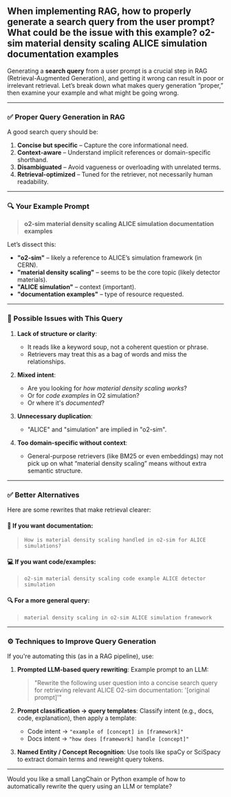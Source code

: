 ## When implementing RAG, how to properly generate a search query from the user prompt? What could be the issue with this example? o2-sim material density scaling ALICE simulation documentation examples

Generating a **search query** from a user prompt is a crucial step in RAG (Retrieval-Augmented Generation), and getting it wrong can result in poor or irrelevant retrieval. Let’s break down what makes query generation “proper,” then examine your example and what might be going wrong.

---

### ✅ Proper Query Generation in RAG

A good search query should be:

1. **Concise but specific** – Capture the core informational need.
2. **Context-aware** – Understand implicit references or domain-specific shorthand.
3. **Disambiguated** – Avoid vagueness or overloading with unrelated terms.
4. **Retrieval-optimized** – Tuned for the retriever, not necessarily human readability.

---

### 🔍 Your Example Prompt

> **o2-sim material density scaling ALICE simulation documentation examples**

Let’s dissect this:

* **"o2-sim"** – likely a reference to ALICE’s simulation framework (in CERN).
* **"material density scaling"** – seems to be the core topic (likely detector materials).
* **"ALICE simulation"** – context (important).
* **"documentation examples"** – type of resource requested.

---

### 🚫 Possible Issues with This Query

1. **Lack of structure or clarity**:

   * It reads like a keyword soup, not a coherent question or phrase.
   * Retrievers may treat this as a bag of words and miss the relationships.

2. **Mixed intent**:

   * Are you looking for *how material density scaling works*?
   * Or for *code examples* in O2 simulation?
   * Or where it's *documented*?

3. **Unnecessary duplication**:

   * "ALICE" and "simulation" are implied in "o2-sim".

4. **Too domain-specific without context**:

   * General-purpose retrievers (like BM25 or even embeddings) may not pick up on what “material density scaling” means without extra semantic structure.

---

### ✅ Better Alternatives

Here are some rewrites that make retrieval clearer:

#### 📘 If you want **documentation**:

> `How is material density scaling handled in o2-sim for ALICE simulations?`

#### 💻 If you want **code/examples**:

> `o2-sim material density scaling code example ALICE detector simulation`

#### 🔍 For a more general query:

> `material density scaling in o2-sim ALICE simulation framework`

---

### ⚙️ Techniques to Improve Query Generation

If you're automating this (as in a RAG pipeline), use:

1. **Prompted LLM-based query rewriting**:
   Example prompt to an LLM:

   > "Rewrite the following user question into a concise search query for retrieving relevant ALICE O2-sim documentation: '\[original prompt]'"

2. **Prompt classification → query templates**:
   Classify intent (e.g., docs, code, explanation), then apply a template:

   * Code intent → `"example of [concept] in [framework]"`
   * Docs intent → `"how does [framework] handle [concept]"`

3. **Named Entity / Concept Recognition**:
   Use tools like spaCy or SciSpacy to extract domain terms and reweight query tokens.

---

Would you like a small LangChain or Python example of how to automatically rewrite the query using an LLM or template?
